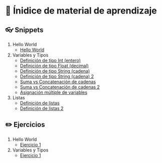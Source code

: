 # 📝 Ínidice de material de aprendizaje

## 👓 Snippets

1. Hello World
    - [Hello World](https://raw.githack.com/RDCH106/aprende-python/master/python-editor.html?code_source=https://raw.githubusercontent.com/RDCH106/aprende-python/master/learning-material/snippets/base/helloworld.py)
2. Variables y Tipos
    - [Definición de tipo Int (entero)](https://raw.githack.com/RDCH106/aprende-python/master/python-editor.html?code_source=https://raw.githubusercontent.com/RDCH106/aprende-python/master/learning-material/snippets/base/var_int.py)
    - [Definición de tipo Float (decimal)](https://raw.githack.com/RDCH106/aprende-python/master/python-editor.html?code_source=https://raw.githubusercontent.com/RDCH106/aprende-python/master/learning-material/snippets/base/var_float.py)
    - [Definición de tipo String (cadena)](https://raw.githack.com/RDCH106/aprende-python/master/python-editor.html?code_source=https://raw.githubusercontent.com/RDCH106/aprende-python/master/learning-material/snippets/base/var_string.py)
    - [Definición de tipo String (cadena) 2](https://raw.githack.com/RDCH106/aprende-python/master/python-editor.html?code_source=https://raw.githubusercontent.com/RDCH106/aprende-python/master/learning-material/snippets/base/var_string_2.py)
    - [Suma vs Concatenación de cadenas](https://raw.githack.com/RDCH106/aprende-python/master/python-editor.html?code_source=https://raw.githubusercontent.com/RDCH106/aprende-python/master/learning-material/snippets/base/var_concatenate.py)
    - [Suma vs Concatenación de cadenas 2](https://raw.githack.com/RDCH106/aprende-python/master/python-editor.html?code_source=https://raw.githubusercontent.com/RDCH106/aprende-python/master/learning-material/snippets/base/var_concatenate_2.py)
    - [Asignación múltiple de variables](https://raw.githack.com/RDCH106/aprende-python/master/python-editor.html?code_source=https://raw.githubusercontent.com/RDCH106/aprende-python/master/learning-material/snippets/base/var_assignation.py)
3. Listas
    - [Definición de listas](https://raw.githack.com/RDCH106/aprende-python/master/python-editor.html?code_source=https://raw.githubusercontent.com/RDCH106/aprende-python/master/learning-material/snippets/base/var_list.py)
    - [Definición de listas 2](https://raw.githack.com/RDCH106/aprende-python/master/python-editor.html?code_source=https://raw.githubusercontent.com/RDCH106/aprende-python/master/learning-material/snippets/base/var_list_2.py)

## ✏️ Ejercicios

1. Hello World
    - [Ejercicio 1](https://raw.githack.com/RDCH106/aprende-python/master/python-editor.html?code_source=https://raw.githubusercontent.com/RDCH106/aprende-python/master/learning-material/exercises/base/helloworld_exercise0.py)
2. Variables y Tipos
    - [Ejercicio 1](https://raw.githack.com/RDCH106/aprende-python/master/python-editor.html?code_source=https://raw.githubusercontent.com/RDCH106/aprende-python/master/learning-material/exercises/base/var_exercise1.py)
